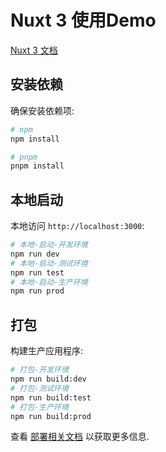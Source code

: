 # Nuxt 3 使用Demo

[Nuxt 3 文档](https://nuxt.com/docs/getting-started/introduction) 

## 安装依赖

确保安装依赖项:

```bash
# npm
npm install

# pnpm
pnpm install
```

## 本地启动

本地访问 `http://localhost:3000`:

```bash
# 本地-启动-开发环境
npm run dev
# 本地-启动-测试环境
npm run test
# 本地-启动-生产环境
npm run prod
```

## 打包

构建生产应用程序:

```bash
# 打包-开发环境
npm run build:dev
# 打包-测试环境
npm run build:test
# 打包-生产环境
npm run build:prod
```

查看 [部署相关文档](https://nuxt.com/docs/getting-started/deployment) 以获取更多信息.
